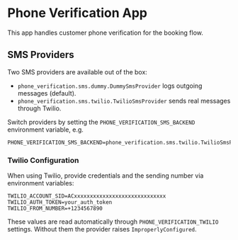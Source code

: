 # Phone Verification App

This app handles customer phone verification for the booking flow.

## SMS Providers

Two SMS providers are available out of the box:

- `phone_verification.sms.dummy.DummySmsProvider` logs outgoing messages (default).
- `phone_verification.sms.twilio.TwilioSmsProvider` sends real messages through Twilio.

Switch providers by setting the `PHONE_VERIFICATION_SMS_BACKEND` environment variable, e.g.

```env
PHONE_VERIFICATION_SMS_BACKEND=phone_verification.sms.twilio.TwilioSmsProvider
```

### Twilio Configuration

When using Twilio, provide credentials and the sending number via environment variables:

```env
TWILIO_ACCOUNT_SID=ACxxxxxxxxxxxxxxxxxxxxxxxxxxxxx
TWILIO_AUTH_TOKEN=your_auth_token
TWILIO_FROM_NUMBER=+1234567890
```

These values are read automatically through `PHONE_VERIFICATION_TWILIO` settings. Without them the provider raises `ImproperlyConfigured`.
